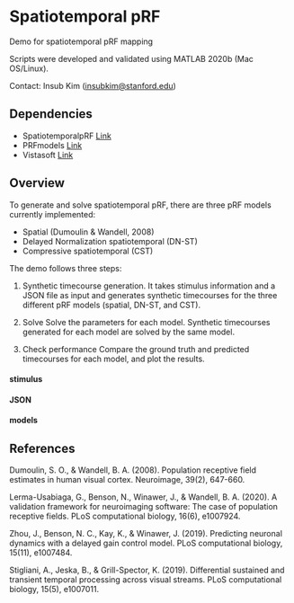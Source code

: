 # Spatiotemporal pRF 
Demo for spatiotemporal pRF mapping 

Scripts were developed and validated using MATLAB 2020b (Mac OS/Linux).

Contact: Insub Kim (insubkim@stanford.edu)

## Dependencies
- SpatiotemporalpRF [Link](https://example.com)
- PRFmodels [Link](https://github.com/vistalab/PRFmodel)
- Vistasoft [Link](https://example.com)

## Overview
To generate and solve spatiotemporal pRF, there are three pRF models currently implemented:

- Spatial (Dumoulin & Wandell, 2008)
- Delayed Normalization spatiotemporal (DN-ST)
- Compressive spatiotemporal (CST)

The demo follows three steps:

1. Synthetic timecourse generation.
It takes stimulus information and a JSON file as input and generates synthetic timecourses for the three different pRF models (spatial, DN-ST, and CST).

2. Solve
Solve the parameters for each model. Synthetic timecourses generated for each model are solved by the same model.

3. Check performance
Compare the ground truth and predicted timecourses for each model, and plot the results.

#### stimulus

#### JSON

#### models


## References
Dumoulin, S. O., & Wandell, B. A. (2008). Population receptive field estimates in human visual cortex. Neuroimage, 39(2), 647-660.

Lerma-Usabiaga, G., Benson, N., Winawer, J., & Wandell, B. A. (2020). A validation framework for neuroimaging software: The case of population receptive fields. PLoS computational biology, 16(6), e1007924.

Zhou, J., Benson, N. C., Kay, K., & Winawer, J. (2019). Predicting neuronal dynamics with a delayed gain control model. PLoS computational biology, 15(11), e1007484.

Stigliani, A., Jeska, B., & Grill-Spector, K. (2019). Differential sustained and transient temporal processing across visual streams. PLoS computational biology, 15(5), e1007011.

